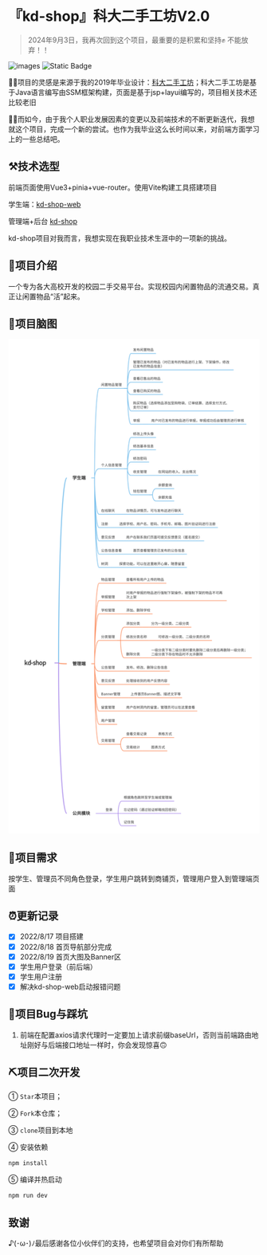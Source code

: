 # 『kd-shop』科大二手工坊V2.0

> 2024年9月3日，我再次回到这个项目，最重要的是积累和坚持✊
> 不能放弃！！

![images](https://img.shields.io/badge/vue-3.4-green)
![Static Badge](https://img.shields.io/badge/Radixvue-1.9.5-darkgreen)

🙆‍♀️项目的灵感是来源于我的2019年毕业设计：[科大二手工坊](https://github.com/lvr1997/kd-second-hand-workshop)；科大二手工坊是基于Java语言编写由SSM框架构建，页面是基于jsp+layui编写的，项目相关技术还比较老旧

🙋‍♀️而如今，由于我个人职业发展因素的变更以及前端技术的不断更新迭代，我想就这个项目，完成一个新的尝试。也作为我毕业这么长时间以来，对前端方面学习上的一些总结吧。

## ⚒️技术选型

前端页面使用Vue3+pinia+vue-router。使用Vite构建工具搭建项目

学生端：[kd-shop-web](https://github.com/lvr1997/kd-shop-web)

管理端+后台 [kd-shop](https://github.com/lvr1997/kd-shop)

kd-shop项目对我而言，我想实现在我职业技术生涯中的一项新的挑战。

## 📖项目介绍

一个专为各大高校开发的校园二手交易平台。实现校园内闲置物品的流通交易。真正让闲置物品“活”起来。

## 🧠项目脑图

![kd-shop.png](./src/scanshoot/kd-shop.png)

## 📑项目需求

按学生、管理员不同角色登录，学生用户跳转到商铺页，管理用户登入到管理端页面

## ⏰更新记录

- [X] 2022/8/17 项目搭建
- [X] 2022/8/18 首页导航部分完成
- [X] 2022/8/19 首页大图及Banner区
- [x] 学生用户登录（前后端）
- [x] 学生用户注册
- [x] 解决kd-shop-web启动报错问题

## 🐞项目Bug与踩坑

1. 前端在配置axios请求代理时一定要加上请求前缀baseUrl，否则当前端路由地址刚好与后端接口地址一样时，你会发现惊喜🙃

## ⛏️项目二次开发

① `Star`本项目；

② `Fork`本仓库；

③ `clone`项目到本地

④ 安装依赖

```sh
npm install
```
⑤ 编译并热启动

```sh
npm run dev
```

## 致谢

♪(･ω･)ﾉ最后感谢各位小伙伴们的支持，也希望项目会对你们有所帮助

